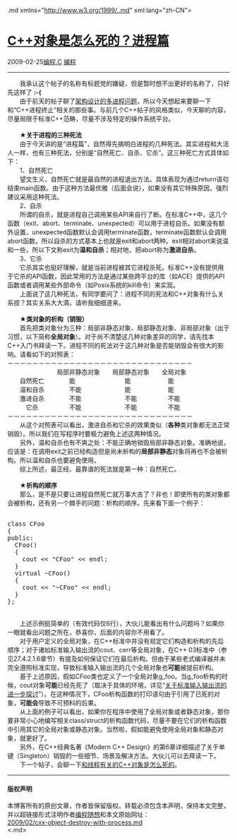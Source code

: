 <!DOCTYPE.md>
.md xmlns="http://www.w3.org/1999/..md" xml:lang="zh-CN">
<head>
<meta http-equiv="Content-Type" content="text.md; charset=utf-8" />
<meta name="generator" content="Python script by program.think@gmail.com" />
<meta name="provider" content="program-think.blogspot.com" />
<link type="text/css" rel="stylesheet" href="../../css/program-think.css" />
<title>C++对象是怎么死的？进程篇 - 编程随想的博客</title>
</head>
<body>
<div id="main" style="width:100%;">
<h1><a href="../../index.md" title="回到首页">C++对象是怎么死的？进程篇</a></h1>
<div class="post-info"><span class="date-header">2009-02-25</span><a href="../../tags/E7BC96E7A88B.C.md" class="tag">编程.C</a> <a href="../../tags/E7BC96E7A88B.md" class="tag">编程</a> </div>
<hr>
<div class="post">
　　我承认这个帖子的名称有标题党的嫌疑，但是暂时想不出更好的名称了，只好先这样了 <b>:-(</b><br />　　由于前天的帖子聊了<a href="../../2009/02/multi-process-vs-multi-thread.md" target="_blank">架构设计的多进程问题</a>，所以今天想起来要聊一下和“C++进程终止”相关的那些事。与前几个C++帖子的风格类似，今天聊的内容，尽量局限于标准C++范畴，尽量不涉及特定的操作系统平台。<!--program-think--><br /><br />　　★<b>关于进程的三种死法</b><br />　　由于今天讲的是“进程篇”，自然得先搞明白进程的几种死法。其实进程和大活人一样，也有三种死法，分别是“自然死亡、自杀、它杀”。这三种死亡方式具体如下：<br />　　1、自然死亡<br />　　望文生义，自然死亡就是最自然的进程退出方法。具体表现为通过return语句结束main函数。由于这种方法最优雅（后面会说），如果没有其它特殊原因，强烈建议采用这种死法。<br />　　2、自杀<br />　　所谓的自杀，就是进程自己调用某些API来自行了断。在标准C++中，这几个函数（exit、abort、terminate、unexpected）可以用于进程自杀。如果没有额外设置，unexpected函数默认会调用terminate函数，terminate函数默认会调用abort函数。所以自杀的方式基本上也就是exit和abort两种。exit相对abort来说温和一些，所以下文称exit为<b>温和自杀</b>；相对地，把abort称为<b>激进自杀</b>。<br />　　3、它杀<br />　　它杀其实也挺好理解，就是当前进程被其它进程杀死。标准C++没有提供用于它杀的API函数，因此常用的方法是通过某些跨平台的库（如ACE）提供的API函数或者调用某些外部命令（如Posix系统的kill命令）来实现。<br />　　上面说了这几种死法，有同学要问了：进程不同的死法和C++对象有什么关系捏？其实关系大大滴，请听我细细道来。<br /><br />　　★<b>类对象的析构（销毁）</b><br />　　首先把类对象分为三种：局部非静态对象、局部静态对象、非局部对象（出于习惯，以下简称<b>全局对象</b>）。对于尚不清楚这几种对象差异的同学，请先找本C++入门书拜读一下。进程不同的死法对于这几种对象是否能销毁会有很大的影响。请看如下的对照表：<br /> －－－－－－－－－－－－－－－－－－－－－－－－－－－－－－<br />  　　　　　　　　局部非静态对象　　局部静态对象　　全局对象<br />　　自然死亡　　　　能　　　　　　　　能　　　　　　能<br />　　温和自杀　　　　不能　　　　　　　能　　　　　　能<br />　　激进自杀　　　　不能　　　　　　　不能　　　　　不能<br />　　　它杀　　　　　不能　　　　　　　不能　　　　　不能<br />－－－－－－－－－－－－－－－－－－－－－－－－－－－－－－<br />　　从这个对照表可以看出，激进自杀和它杀的效果类似（<b>各种</b>类对象都无法正常销毁）。所以我们在写程序时要极力避免上述这两种情况。<br />　　另外，温和自杀也有不爽之处：不能正确地销毁局部非静态对象。准确地说，应该是：在调用exit之前已经构造但是尚未析构的<b>局部非静态</b>对象将再也不会被析构。所以温和自杀也要避免使用。<br />　　综上所述，最正经、最靠谱的死法就是第一种：自然死亡。<br /><br />　　★<b>析构的顺序</b><br />　　那么，是不是只要让进程自然死亡就万事大吉了？非也！即使所有的类对象都会被析构，还有另一个棘手的问题：析构的顺序。先来看下面一个例子：<br /><pre><br />class CFoo<br />{<br />public:<br />  CFoo()<br />  {<br />    cout &lt;&lt; "CFoo" &lt;&lt; endl;<br />  }<br />  virtual ~CFoo()<br />  {<br />    cout &lt;&lt; "~CFoo" &lt;&lt; endl;<br />  }<br />};</pre><br />　　上述示例挺简单的（有效代码仅6行），大伙儿能看出有什么问题吗？如果你一眼就看出问题之所在，恭喜你，后面的内容你不用看了。<br />　　对于用户定义的全局对象，在C++标准中并没有规定它们构造和析构的先后顺序；对于诸如标准输入输出流的cout、cerr等全局对象，在C++ 03标准中（参见27.4.2.1.6章节）有提及如何保证它们在最后析构。但由于某些老式编译器并未完全遵照标准实现，导致标准输入输出流的几个全局对象也<b>可能</b>被提前析构。<br />　　基于上述原因，假如CFoo类也定义了一个全局对象g_foo。当g_foo析构的时候，cout对象<b>可能</b>已经先死了（取决于具体的环境，详见“<a href="../../2009/02/cxx-object-destroy-with-io-stream.md">关于标准输入输出流的进一步探讨</a>”）。在这种情况下，CFoo析构函数的打印语句由于引用了已死的对象，<b>可能会</b>导致不可预料的后果。<br />　　从上面的例子可以看出，如果你在程序中使用了全局对象或者静态对象，那你要非常小心地编写相关class/struct的析构函数代码，尽量不要在它们的析构函数中引用其它的全局对象或静态对象。当然啦，假如能避免使用全局对象和静态对象，就更好了。<br />　　另外，在C++经典名著《Modern C++ Design》的第6章详细描述了关于单键（Singleton）销毁的一些细节、场景及解决方法。大伙儿可以去拜读一下。<br />　　下一个帖子，会聊一下<a href="../../2009/03/cxx-object-destroy-with-thread-win32.md">和线程有关的C++对象是怎么死的</a>。<div class="blogger-post-footer">
</div>
<hr>
<div class="copyright">
<h4>版权声明</h4>
本博客所有的原创文章，作者皆保留版权。转载必须包含本声明，保持本文完整，并以超链接形式注明作者<a href="mailto:program.think@gmail.com">编程随想</a>和本文原始网址：<br>
<a href="2009/02/cxx-object-destroy-with-process.md">2009/02/cxx-object-destroy-with-process.md</a>
</div>
</div>
</body>
<.md>

